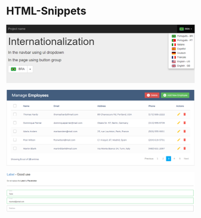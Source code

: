 # HTML-Snippets

![screenshots](screens/i18n.png)

![screenshots](screens/simple-table.png)

![screenshots](screens/float-label.png)
